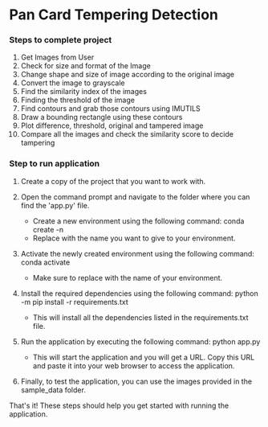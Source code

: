 # Pan Card Tempering Detection

### Steps to complete project
1. Get Images from User
2. Check for size and format of the Image
3. Change shape and size of image according to the original image
4. Convert the image to grayscale
5. Find the similarity index of the images
6. Finding the threshold of the image
7. Find contours and grab those contours using IMUTILS
8. Draw a bounding rectangle using these contours
9. Plot difference, threshold, original and tampered image
10. Compare all the images and check the similarity score to decide tampering


### Step to run application


1. Create a copy of the project that you want to work with.
2. Open the command prompt and navigate to the folder where you can find the 'app.py' file.
    - Create a new environment using the following command: conda create -n <environment name>
    - Replace <environment name> with the name you want to give to your environment.
3. Activate the newly created environment using the following command:
        conda activate <environment name>
    - Make sure to replace <environment name> with the name of your environment.
4. Install the required dependencies using the following command: 
        python -m pip install -r requirements.txt
    - This will install all the dependencies listed in the requirements.txt file.
5. Run the application by executing the following command: python app.py
    - This will start the application and you will get a URL. Copy this URL and paste it into your web browser to access the application.

6. Finally, to test the application, you can use the images provided in the sample_data folder.

That's it! These steps should help you get started with running the application.
